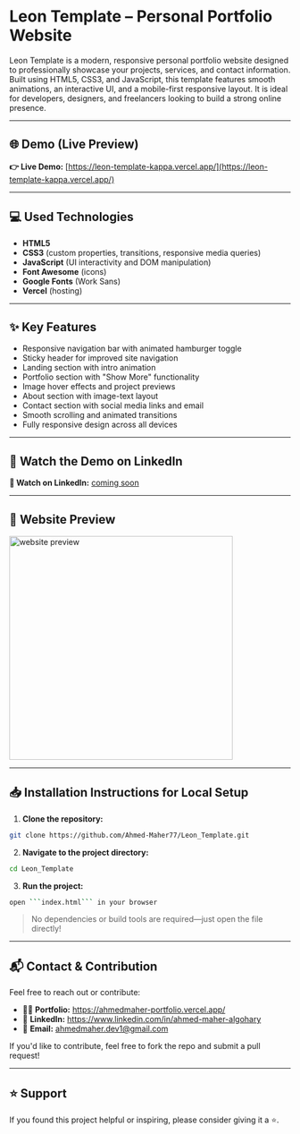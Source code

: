 # Leon Template – Personal Portfolio Website

Leon Template is a modern, responsive personal portfolio website designed to professionally showcase your projects, services, and contact information. Built using HTML5, CSS3, and JavaScript, this template features smooth animations, an interactive UI, and a mobile-first responsive layout. It is ideal for developers, designers, and freelancers looking to build a strong online presence.

---

## 🌐 Demo (Live Preview)

**👉 Live Demo:** [https://leon-template-kappa.vercel.app/](https://leon-template-kappa.vercel.app/)

---

## 💻 Used Technologies

- **HTML5**
- **CSS3** (custom properties, transitions, responsive media queries)
- **JavaScript** (UI interactivity and DOM manipulation)
- **Font Awesome** (icons)
- **Google Fonts** (Work Sans)
- **Vercel** (hosting)

---

## ✨ Key Features

- Responsive navigation bar with animated hamburger toggle
- Sticky header for improved site navigation
- Landing section with intro animation
- Portfolio section with "Show More" functionality
- Image hover effects and project previews
- About section with image-text layout
- Contact section with social media links and email
- Smooth scrolling and animated transitions
- Fully responsive design across all devices

---

## 🎥 Watch the Demo on LinkedIn

**🔗 Watch on LinkedIn:** [coming soon]()

---

## 👀 Website Preview

<a href="https://leon-template-kappa.vercel.app/" title="demo">
  <img src="uploaded-img-on-github-readme" alt="website preview" width="400">
</a>

---

## 📥 Installation Instructions for Local Setup

1. **Clone the repository:**

```bash
git clone https://github.com/Ahmed-Maher77/Leon_Template.git
```

2. **Navigate to the project directory:**

```bash
cd Leon_Template
```

3. **Run the project:**

```bash
open ```index.html``` in your browser
```
> No dependencies or build tools are required—just open the file directly!

---

## 📬 Contact & Contribution
Feel free to reach out or contribute:
- 🧑‍💻 **Portfolio:** <a href="https://ahmedmaher-portfolio.vercel.app/" title="See My Portfolio">https://ahmedmaher-portfolio.vercel.app/</a>
- 🔗 **LinkedIn:** <a href="https://www.linkedin.com/in/ahmed-maher-algohary" title="Contact via LinkedIn">https://www.linkedin.com/in/ahmed-maher-algohary</a>
- 📧 **Email:** <a href="mailto:ahmedmaher.dev1@gmail.com" title="Contact via Email">ahmedmaher.dev1@gmail.com</a>

If you'd like to contribute, feel free to fork the repo and submit a pull request!

---

## ⭐ Support

If you found this project helpful or inspiring, please consider giving it a ⭐. 



<!-- 
![Leon Template One Mockup](https://github.com/Ahmed-Maher77/Leon_Template/assets/112467034/c3d9a99e-4b49-4b57-b478-02534cd71618) -->
